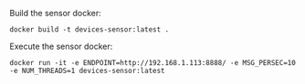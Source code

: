 Build the sensor docker:

```
docker build -t devices-sensor:latest .
```

Execute the sensor docker:

```
docker run -it -e ENDPOINT=http://192.168.1.113:8888/ -e MSG_PERSEC=10 -e NUM_THREADS=1 devices-sensor:latest
```

